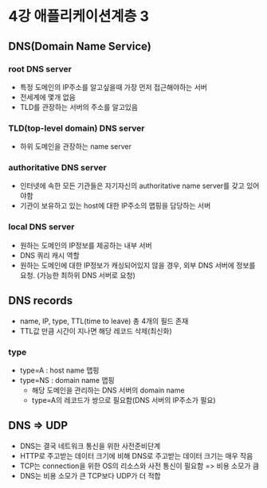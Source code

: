 # 4강 애플리케이션계층 3

## DNS(Domain Name Service)

### root DNS server
- 특정 도메인의 IP주소를 알고싶을때 가장 먼저 접근해야하는 서버
- 전세계에 몇개 없음
- TLD를 관장하는 서버의 주소를 알고있음

### TLD(top-level domain) DNS server
- 하위 도메인을 관장하는 name server

### authoritative DNS server
- 인터넷에 속한 모든 기관들은 자기자신의 authoritative name server를 갖고 있어야함
- 기관이 보유하고 있는 host에 대한 IP주소의 맵핑을 담당하는 서버

### local DNS server
- 원하는 도메인의 IP정보를 제공하는 내부 서버
- DNS 쿼리 캐시 역할
- 원하는 도메인에 대한 IP정보가 캐싱되어있지 않을 경우, 외부 DNS 서버에 정보를 요청. (가능한 최하위 DNS 서버로 요청)

## DNS records
- name, IP, type, TTL(time to leave) 총 4개의 필드 존재
- TTL값 만큼 시간이 지나면 해당 레코드 삭제(최신화)

### type
- type=A : host name 맵핑
- type=NS : domain name 맵핑
  - 해당 도메인을 관리하는 DNS 서버의 domain name
  - type=A의 레코드가 쌍으로 필요함(DNS 서버의 IP주소가 필요)

## DNS => UDP
- DNS는 결국 네트워크 통신을 위한 사전준비단계
- HTTP로 주고받는 데이터 크기에 비해 DNS로 주고받는 데이터 크기는 매우 작음
- TCP는 connection을 위한 OS의 리소스와 사전 통신이 필요함 => 비용 소모가 큼
- DNS는 비용 소모가 큰 TCP보다 UDP가 더 적합